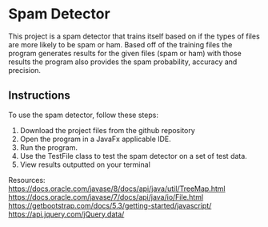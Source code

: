 # Spam Detector

This project is a spam detector that trains itself based on if the types of files are more likely to be spam or ham. Based off of the training files the program generates results for the given files (spam or ham) with those results the program also provides the spam probability, accuracy and precision. 
## Instructions

To use the spam detector, follow these steps:

1. Download the project files from the github repository
2. Open the program in a JavaFx applicable IDE.
3. Run the program.
4. Use the TestFile class to test the spam detector on a set of test data.
5. View results outputted on your terminal

Resources: 
https://docs.oracle.com/javase/8/docs/api/java/util/TreeMap.html
https://docs.oracle.com/javase/7/docs/api/java/io/File.html
https://getbootstrap.com/docs/5.3/getting-started/javascript/
https://api.jquery.com/jQuery.data/
